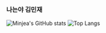 ### 나는야 김민재

![Minjea's GitHub stats](https://github-readme-stats.vercel.app/api?username=Minjea31&theme=neon&show_icons=true)
![Top Langs](https://github-readme-stats.vercel.app/api/top-langs/?username=Minjea31&layout=compact)
<!--
**Minjea31/Minjea31** is a ✨ _special_ ✨ repository because its `README.md` (this file) appears on your GitHub profile.

Here are some ideas to get you started:

- 🔭 I’m currently working on ...
- 🌱 I’m currently learning ...
- 👯 I’m looking to collaborate on ...
- 🤔 I’m looking for help with ...
- 💬 Ask me about ...
- 📫 How to reach me: ...
- 😄 Pronouns: ...
- ⚡ Fun fact: ...
-->
